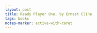 ```yaml
---
layout: post
title: Ready Player One, by Ernest Cline
tags: books
notes-marker: active-with-caret
---
```

